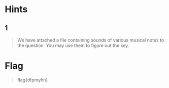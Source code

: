 # Hints

## 1
> We have attached a file containing sounds of various musical notes to the question. You may use them to figure out the key.
# Flag
> flag{dfpmyhn}
